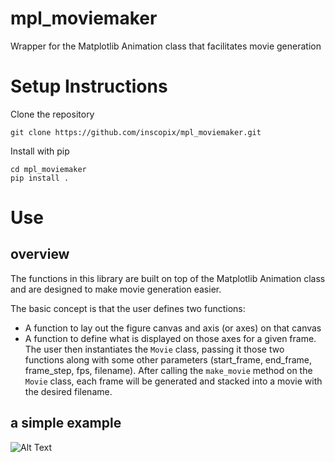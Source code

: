 # mpl_moviemaker
Wrapper for the Matplotlib Animation class that facilitates movie generation

# Setup Instructions
Clone the repository
```
git clone https://github.com/inscopix/mpl_moviemaker.git
```

Install with pip
```
cd mpl_moviemaker
pip install .
```

# Use
## overview
The functions in this library are built on top of the Matplotlib Animation class and are designed to make movie generation easier.  

The basic concept is that the user defines two functions:
* A function to lay out the figure canvas and axis (or axes) on that canvas
* A function to define what is displayed on those axes for a given frame.
The user then instantiates the `Movie` class, passing it those two functions along with some other parameters (start_frame, end_frame, frame_step, fps, filename). After calling the `make_movie` method on the `Movie` class, each frame will be generated and stacked into a movie with the desired filename.

## a simple example

![Alt Text](https://github.com/inscopix/mpl_moviemaker/sample_movie.gif)